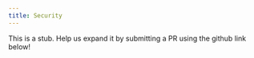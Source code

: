 ```yaml
---
title: Security
---
```


This is a stub. Help us expand it by submitting a PR using the github link below!
